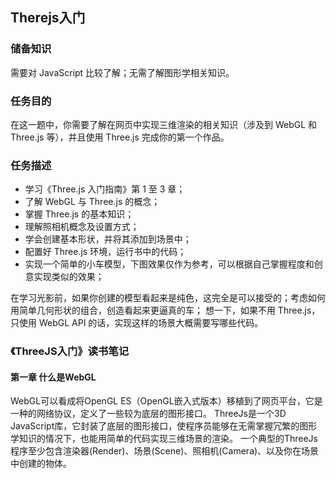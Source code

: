 ## Therejs入门

### 储备知识
需要对 JavaScript 比较了解；无需了解图形学相关知识。
### 任务目的

在这一题中，你需要了解在网页中实现三维渲染的相关知识（涉及到 WebGL 和 Three.js 等），并且使用 Three.js 完成你的第一个作品。

### 任务描述

+ 学习《Three.js 入门指南》第 1 至 3 章；
+ 了解 WebGL 与 Three.js 的概念；
+ 掌握 Three.js 的基本知识；
+ 理解照相机概念及设置方式；
+ 学会创建基本形状，并将其添加到场景中；
+ 配置好 Three.js 环境，运行书中的代码；
+ 实现一个简单的小车模型，下图效果仅作为参考，可以根据自己掌握程度和创意实现类似的效果；

在学习光影前，如果你创建的模型看起来是纯色，这完全是可以接受的；考虑如何用简单几何形状的组合，创造看起来更逼真的车；
想一下，如果不用 Three.js，只使用 WebGL API 的话，实现这样的场景大概需要写哪些代码。

### 《ThreeJS入门》读书笔记
#### 第一章 什么是WebGL
  WebGL可以看成将OpenGL ES（OpenGL嵌入式版本）移植到了网页平台，它是一种的网络协议，定义了一些较为底层的图形接口。
  ThreeJs是一个3D JavaScript库，它封装了底层的图形接口，使程序员能够在无需掌握冗繁的图形学知识的情况下，也能用简单的代码实现三维场景的渲染。
  一个典型的ThreeJs程序至少包含渲染器(Render)、场景(Scene)、照相机(Camera)、以及你在场景中创建的物体。
